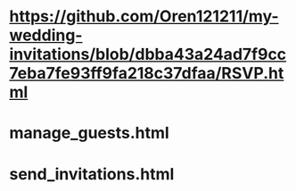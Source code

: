 # https://github.com/Oren121211/my-wedding-invitations/blob/dbba43a24ad7f9cc7eba7fe93ff9fa218c37dfaa/RSVP.html
# manage_guests.html
# send_invitations.html
